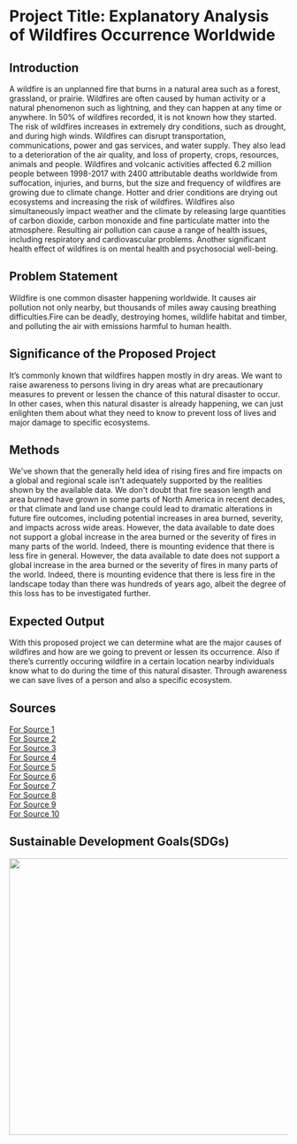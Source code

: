 # Project Title: Explanatory Analysis of Wildfires Occurrence Worldwide
## Introduction

A wildfire is an unplanned fire that burns in a natural area such as a forest, grassland, or prairie. Wildfires are often caused by human activity or a natural phenomenon such as lightning, and they can happen at any time or anywhere. In 50% of wildfires recorded, it is not known how they started.
The risk of wildfires increases in extremely dry conditions, such as drought, and during high winds. Wildfires can disrupt transportation, communications, power and gas services, and water supply. They also lead to a deterioration of the air quality, and loss of property, crops, resources, animals and people.
Wildfires and volcanic activities affected 6.2 million people between 1998-2017 with 2400 attributable deaths worldwide from suffocation, injuries, and burns, but the size and frequency of wildfires are growing due to climate change. Hotter and drier conditions are drying out ecosystems and increasing the risk of wildfires. Wildfires also simultaneously impact weather and the climate by releasing large quantities of carbon dioxide, carbon monoxide and fine particulate matter into the atmosphere. Resulting air pollution can cause a range of health issues, including respiratory and cardiovascular problems. Another significant health effect of wildfires is on mental health and psychosocial well-being.

## Problem Statement

Wildfire is one common disaster happening worldwide. It causes air pollution not only nearby, but thousands of miles away causing breathing difficulties.Fire can be deadly, destroying homes, wildlife habitat and timber, and polluting the air with emissions harmful to human health.

## Significance of the Proposed Project

It’s commonly known that wildfires happen mostly in dry areas. We want to raise awareness to persons living in dry areas what are precautionary measures to prevent or lessen the chance of this natural disaster to occur. In other cases, when this natural disaster is already happening, we can just enlighten them about what they need to know to prevent loss of lives and major damage to specific ecosystems.

## Methods

We've shown that the generally held idea of rising fires and fire impacts on a global and regional scale isn't adequately supported by the realities shown by the available data. We don't doubt that fire season length and area burned have grown in some parts of North America in recent decades, or that climate and land use change could lead to dramatic alterations in future fire outcomes, including potential increases in area burned, severity, and impacts across wide areas. However, the data available to date does not support a global increase in the area burned or the severity of fires in many parts of the world. Indeed, there is mounting evidence that there is less fire in general. However,
 the data available to date does not support a global increase in the area burned or the severity of fires in many parts of the world. Indeed, there is mounting evidence that there is less fire in the landscape today than there was hundreds of years ago, albeit the degree of this loss has to be investigated further.

## Expected Output
With this proposed project we can determine what are the major causes of wildfires and how are we going to prevent or lessen its occurrence. Also if there’s currently occuring wildfire  in a certain location nearby individuals know what to do during the time of this natural disaster. Through awareness we can save lives of a person and also a specific ecosystem.

## Sources
<a href="https://ucanr.edu/sites/forestry/Wildfire/"> For Source 1</a><br>
<a href="https://www.kaggle.com/datasets/ananthu017/california-wildfire-incidents-20132020"> For Source 2</a><br>
<a href="https://wildfiretoday.com/"> For Source 3</a><br>
<a href="https://www.weather.gov/safety/wildfire"> For Source 4</a><br>
<a href="https://theconversation.com/global/topics/wildfire-3862"> For Source 5</a><br>
<a href="https://www.wunderground.com/prepare/wildfire"> For Source 6</a><br>
<a href="https://www2.gov.bc.ca/gov/content/safety/wildfire-status"> For Source 7</a><br>
<a href="https://www.fs.usda.gov/pnw/page/fire-effects-environment#:~:text=It%20plays%20a%20key%20role,greenhouse%20gas%E2%80%94into%20the%20atmosphere"> For Source 8</a><br>
<a href="https://www.fs.usda.gov/pnw/page/fire-effects-environment#:~:text=It%20plays%20a%20key%20role,greenhouse%20gas%E2%80%94into%20the%20atmosphere"> For Source 9</a><br>
<a href="https://www.lung.org/blog/how-wildfires-affect-health#:~:text=Wildfires%20threaten%20lives%20directly%2C%20and,COPD%20and%20other%20lung%20diseases"> For Source 10</a><br>


## Sustainable Development Goals(SDGs)
<a href="https://sdgs.un.org/goals/goal15"><img src= "https://user-images.githubusercontent.com/103124210/170488347-86f346e2-6d51-42a8-acea-ea7edddd6a26.png" width= "1500" height = "500"></a>

